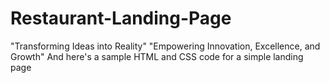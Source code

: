 # Restaurant-Landing-Page
"Transforming Ideas into Reality" "Empowering Innovation, Excellence, and Growth"  And here's a sample HTML and CSS code for a simple landing page
